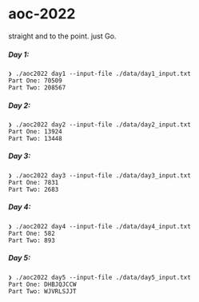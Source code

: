 # aoc-2022

straight and to the point. just Go.

##### Day 1:
```
❯ ./aoc2022 day1 --input-file ./data/day1_input.txt
Part One: 70509
Part Two: 208567
```

##### Day 2:
```
❯ ./aoc2022 day2 --input-file ./data/day2_input.txt
Part One: 13924
Part Two: 13448
```

##### Day 3:
```
❯ ./aoc2022 day3 --input-file ./data/day3_input.txt
Part One: 7831
Part Two: 2683
```

##### Day 4:
```
❯ ./aoc2022 day4 --input-file ./data/day4_input.txt
Part One: 582
Part Two: 893
```

##### Day 5:
```
❯ ./aoc2022 day5 --input-file ./data/day5_input.txt
Part One: DHBJQJCCW
Part Two: WJVRLSJJT
```

